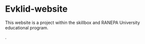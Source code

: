 # Evklid-website
This website is a project within the skillbox and RANEPA University educational program.

.
